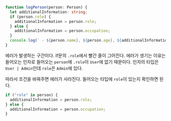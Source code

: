 ```ts
function logPerson(person: Person) {
  let additionalInformation: string;
  if (person.role) {
    additionalInformation = person.role;
  } else {
    additionalInformation = person.occupation;
  }
  console.log(` - ${person.name}, ${person.age}, ${additionalInformation}`);
}
```

에러가 발생하는 구간이다. if문의 `.role`에서 빨간 줄이 그어진다.
에러가 생기는 이유는 들어오는 인자로 들어오는 `person`에 `.role`이 `User`에 없기 때문이다. 인자의 타입은 `User | Admin`인데 `role`은 `Admin`에 있다.

따라서 조건을 바꿔주면 에러가 사라진다. 들어오는 타입에 `role`이 있는지 확인하면 된다.

```ts
if ("role" in person) {
  additionalInformation = person.role;
} else {
  additionalInformation = person.occupation;
}
```

